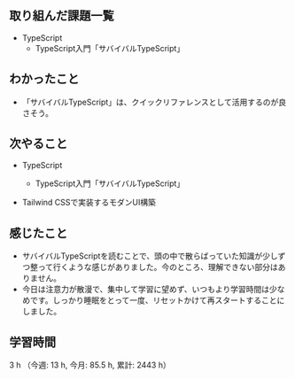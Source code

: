  ## 取り組んだ課題一覧
- TypeScript
    - TypeScript入門「サバイバルTypeScript」
    
## わかったこと
- 「サバイバルTypeScript」は、クイックリファレンスとして活用するのが良さそう。
            
## 次やること
- TypeScript
    - TypeScript入門「サバイバルTypeScript」

- Tailwind CSSで実装するモダンUI構築

    
## 感じたこと
- サバイバルTypeScriptを読むことで、頭の中で散らばっていた知識が少しずつ整って行くような感じがありました。今のところ、理解できない部分はありません。
- 今日は注意力が散漫で、集中して学習に望めず、いつもより学習時間は少なめです。しっかり睡眠をとって一度、リセットかけて再スタートすることにしました。        
                    
## 学習時間
3 h （今週: 13 h, 今月: 85.5 h, 累計: 2443 h）